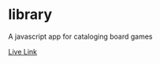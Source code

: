 # library
A javascript app for cataloging board games


[Live Link](https://adoring-knuth-96ddbb.netlify.com/)
